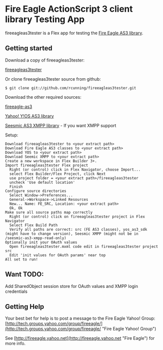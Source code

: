 # Fire Eagle ActionScript 3 client library Testing App

fireeagleas3tester is a Flex app for testing the 
[Fire Eagle AS3 library](http://githum.com/rcunning/fireeagle-as3 "fireeagle-as3").

## Getting started

Download a copy of fireeagleas3tester:

[fireeagleas3tester](http://github.com/rcunning/fireeagleas3tester/tree/master# "fireeagleas3tester")


Or clone fireeagleas3tester source from github:

    $ git clone git://github.com/rcunning/fireeagleas3tester.git


Download the other required sources:

[fireeagle-as3](http://github.com/rcunning/fireeagle-as3/tree/master# "fireeagle-as3")

[Yahoo! Y!OS AS3 library](http://developer.yahoo.com/flash/yos/ "Y!OS AS3 library")

[Seesmic AS3 XMPP library](http://code.google.com/p/seesmic-as3-xmpp/ "Seesmic AS3 XMPP library") - If you want XMPP support


Setup:

    Download fireeagleas3tester to <your extract path>
    Download Fire Eagle AS3 classes to <your extract path>
    Download YOS to <your extract path>
    Download Seemic XMPP to <your extract path>
    Create a new workspace in Flex Builder 3+. 
    Import fireeagleas3tester Flex project 
      Right (or control) click in Flex Navigator, choose Import...
      select Flex Builder/Flex Project, click Next
      use project folder = <your extract path>/fireeagleas3tester
      uncheck 'Use default location'
      Finish
    Configure source directories
      Select Window->Preferences...
      General->Workspace->Linked Resources
      New... Name: FE_SRC, Location: <your extract path>
      Ok, Ok
    Make sure all source paths map correctly
      Right (or control) click on fireeagleas3tester project in Flex Navigator
      Select Flex Build Path
      Verify all paths are correct: src (FE AS3 classes), yos_as3_sdk (might have to change version), Seesmic XMPP (might not be in /seesmic-as3-xmpp-read-only)
    Optionally init your OAuth values
      Open fireeagleas3tester.mxml code edit in fireeagleas3tester project src
      Edit 'init values for OAuth params' near top
    All set to run!


## Want TODO:

Add SharedObject session store for OAuth values and XMPP login credentials


## Getting Help

Your best bet for help is to post a message to the Fire Eagle Yahoo! Group:
[http://tech.groups.yahoo.com/group/fireeagle/](http://tech.groups.yahoo.com/group/fireeagle/ "Fire Eagle Yahoo! Group")

See [http://fireeagle.yahoo.net](http://fireeagle.yahoo.net "Fire Eagle") for more info.
